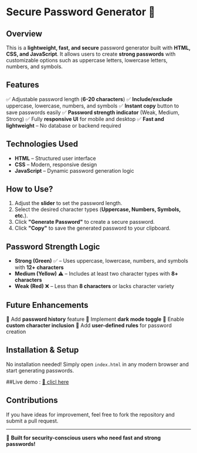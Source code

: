 # Secure Password Generator 🔐

## Overview
This is a **lightweight, fast, and secure** password generator built with **HTML, CSS, and JavaScript**. It allows users to create **strong passwords** with customizable options such as uppercase letters, lowercase letters, numbers, and symbols.

## Features
✅ Adjustable password length (**6-20 characters**)
✅ **Include/exclude** uppercase, lowercase, numbers, and symbols
✅ **Instant copy** button to save passwords easily
✅ **Password strength indicator** (Weak, Medium, Strong)
✅ Fully **responsive UI** for mobile and desktop
✅ **Fast and lightweight** – No database or backend required

## Technologies Used
- **HTML** – Structured user interface
- **CSS** – Modern, responsive design
- **JavaScript** – Dynamic password generation logic

## How to Use?
1. Adjust the **slider** to set the password length.
2. Select the desired character types (**Uppercase, Numbers, Symbols, etc.**).
3. Click **"Generate Password"** to create a secure password.
4. Click **"Copy"** to save the generated password to your clipboard.

## Password Strength Logic
- **Strong (Green)** ✅ – Uses uppercase, lowercase, numbers, and symbols with **12+ characters**
- **Medium (Yellow)** ⚠️ – Includes at least two character types with **8+ characters**
- **Weak (Red)** ❌ – Less than **8 characters** or lacks character variety

## Future Enhancements
🔹 Add **password history** feature
🔹 Implement **dark mode toggle**
🔹 Enable **custom character inclusion**
🔹 Add **user-defined rules** for password creation

## Installation & Setup
No installation needed! Simply open `index.html` in any modern browser and start generating passwords.

##Live demo :
[🔗 clicl here](https://utukurinaveensatyasai.github.io/password-generator/)

## Contributions
If you have ideas for improvement, feel free to fork the repository and submit a pull request.

---
🚀 **Built for security-conscious users who need fast and strong passwords!**

